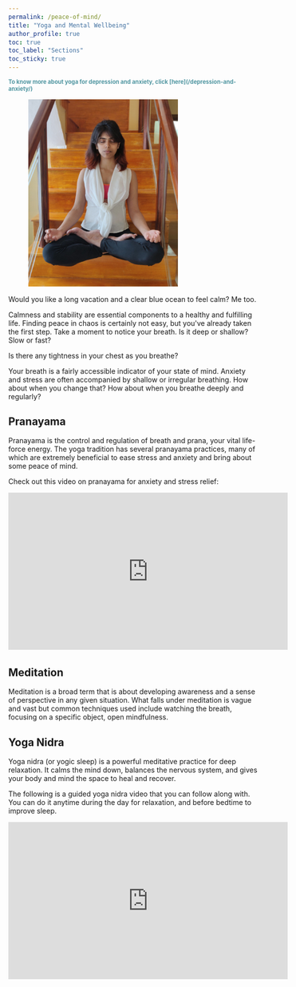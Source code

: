 ```yaml
---
permalink: /peace-of-mind/
title: "Yoga and Mental Wellbeing"
author_profile: true
toc: true
toc_label: "Sections"
toc_sticky: true
---
```

<p style="color: #5096a1; font-size: 0.8em; font-weight:bold">To know more about yoga for depression and anxiety, click [here](/depression-and-anxiety/)</p>

<figure style="width: 300px" class="align-right">
  <img src="/assets/images/meditate.jpg" alt>
</figure>

Would you like a long vacation and a clear blue ocean to feel calm? Me too.

Calmness and stability are essential components to a healthy and fulfilling life. Finding peace in chaos is certainly not easy, but you've already taken the first step. Take a moment to notice your breath. Is it deep or shallow? Slow or fast?

Is there any tightness in your chest as you breathe?

Your breath is a fairly accessible indicator of your state of mind. Anxiety and stress are often accompanied by shallow or irregular breathing. How about when you change that? How about when you breathe deeply and regularly?

## Pranayama

Pranayama is the control and regulation of breath and prana, your vital life-force energy. The yoga tradition has several pranayama practices, many of which are extremely beneficial to ease stress and anxiety and bring about some peace of mind.

Check out this video on pranayama for anxiety and stress relief:

<iframe width="560" height="315" src="https://www.youtube.com/embed/pXfNU0Vm3NY" frameborder="0" allow="accelerometer; autoplay; encrypted-media; gyroscope; picture-in-picture" allowfullscreen></iframe>

## Meditation

Meditation is a broad term that is about developing awareness
and a sense of perspective in any given situation. What falls under meditation is vague and vast but common techniques used include watching the breath, focusing on a specific object, open mindfulness. 

## Yoga Nidra

Yoga nidra (or yogic sleep) is a powerful meditative practice for deep relaxation. It calms the mind down, balances the nervous system, and gives your body and mind the space to heal and recover.

The following is a guided yoga nidra video that you can follow along with. You can do it anytime during the day for relaxation, and before bedtime to improve sleep.

<iframe width="560" height="315" src="https://www.youtube.com/embed/_M43HOBqgpY" frameborder="0" allow="accelerometer; autoplay; encrypted-media; gyroscope; picture-in-picture" allowfullscreen></iframe>